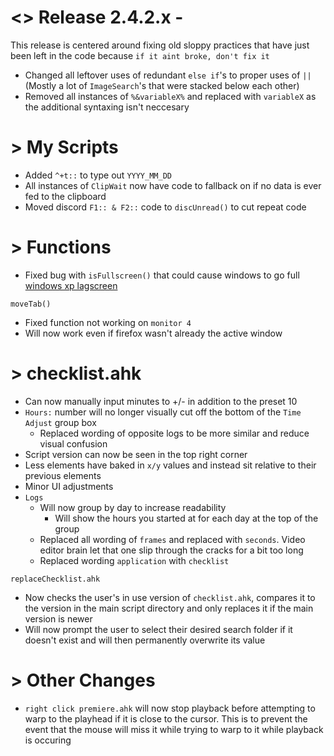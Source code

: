 # <> Release 2.4.2.x -
This release is centered around fixing old sloppy practices that have just been left in the code because `if it aint broke, don't fix it`
- Changed all leftover uses of redundant `else if`'s to proper uses of `||` (Mostly a lot of `ImageSearch`'s that were stacked below each other)
- Removed all instances of `%&variableX%` and replaced with `variableX` as the additional syntaxing isn't neccesary

# > My Scripts
- Added `^+t::` to type out `YYYY_MM_DD`
- All instances of `ClipWait` now have code to fallback on if no data is ever fed to the clipboard
- Moved discord `F1:: & F2::` code to `discUnread()` to cut repeat code

# > Functions
- Fixed bug with `isFullscreen()` that could cause windows to go full [windows xp lagscreen](https://tinyurl.com/23vobypv)

`moveTab()`
- Fixed function not working on `monitor 4`
- Will now work even if firefox wasn't already the active window

# > checklist.ahk
- Can now manually input minutes to +/- in addition to the preset 10
- `Hours:` number will no longer visually cut off the bottom of the `Time Adjust` group box
    - Replaced wording of opposite logs to be more similar and reduce visual confusion
- Script version can now be seen in the top right corner
- Less elements have baked in `x/y` values and instead sit relative to their previous elements
- Minor UI adjustments
- `Logs`
    - Will now group by day to increase readability
        - Will show the hours you started at for each day at the top of the group
    - Replaced all wording of `frames` and replaced with `seconds`. Video editor brain let that one slip through the cracks for a bit too long
    - Replaced wording `application` with `checklist`

`replaceChecklist.ahk`
- Now checks the user's in use version of `checklist.ahk`, compares it to the version in the main script directory and only replaces it if the main version is newer
- Will now prompt the user to select their desired search folder if it doesn't exist and will then permanently overwrite its value

# > Other Changes
- `right click premiere.ahk` will now stop playback before attempting to warp to the playhead if it is close to the cursor. This is to prevent the event that the mouse will miss it while trying to warp to it while playback is occuring 